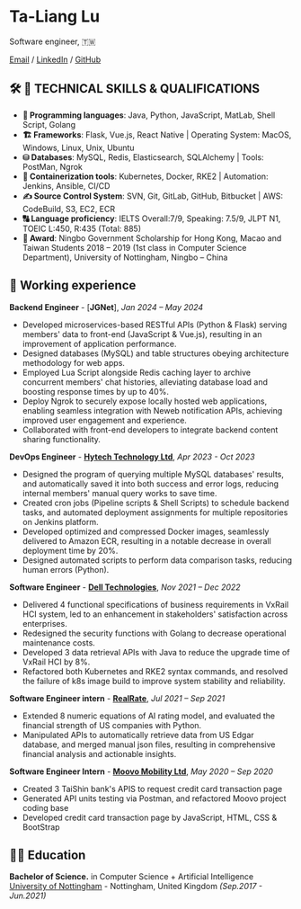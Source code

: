 # Ta-Liang Lu

 Software engineer, 🇹🇼 <br>

[Email](mailto:talianglu2021@gmail.com) / [LinkedIn](http://linkedin.com/in/talianglu) / [GitHub](https://github.com/joyfinder/) 

## 🛠 📑 TECHNICAL SKILLS & QUALIFICATIONS

- **🤖 Programming languages**: Java, Python, JavaScript, MatLab, Shell Script, Golang
- **🏗️ Frameworks**: Flask, Vue.js, React Native | Operating System: MacOS, Windows, Linux, Unix, Ubuntu
- **⛁ Databases**: MySQL, Redis, Elasticsearch, SQLAlchemy | Tools: PostMan, Ngrok
- **🐳 Containerization tools**: Kubernetes, Docker, RKE2 | Automation: Jenkins, Ansible, CI/CD
- **✍ Source Control System**: SVN, Git, GitLab, GitHub, Bitbucket | AWS: CodeBuild, S3, EC2, ECR
- **🔠 Language proficiency**:  IELTS Overall:7/9, Speaking: 7.5/9, JLPT N1, TOEIC L:450, R:435 (Total: 885)
- **🏅 Award**: Ningbo Government Scholarship for Hong Kong, Macao and Taiwan Students 2018 – 2019 (1st class in Computer Science Department), University of Nottingham, Ningbo – China

## 💼 Working experience 

**Backend Engineer** - [**JGNet**], _Jan 2024 – May 2024_<br>

 - Developed microservices-based RESTful APIs (Python & Flask) serving members' data to front-end (JavaScript & Vue.js), resulting in an improvement of application performance. 
 - Designed databases (MySQL) and table structures obeying architecture methodology for web apps.
 - Employed Lua Script alongside Redis caching layer to archive concurrent  members' chat histories, alleviating database load and boosting response times by up to 40%.
 - Deploy Ngrok to securely expose locally hosted web applications, enabling seamless integration with Neweb notification APIs, achieving improved user engagement and experience.
 - Collaborated with front-end developers to integrate backend content sharing functionality.

**DevOps Engineer** - [**Hytech Technology Ltd**](https://www.hytechc.com/),	_Apr 2023 - Oct 2023_<br>

 - Designed the program of querying multiple MySQL databases' results, and automatically saved it into both success and error logs, reducing internal members' manual query works to save time.
 - Created cron jobs (Pipeline scripts & Shell Scripts) to schedule backend tasks, and automated deployment assignments for multiple repositories on Jenkins platform.
 - Developed optimized and compressed Docker images, seamlessly delivered to Amazon ECR, resulting in a notable decrease in overall deployment time by 20%.
 - Designed automated scripts to perform data comparison tasks, reducing human errors (Python).

**Software Engineer** - [**Dell Technologies**](https://www.dell.com/en-us),		_Nov 2021 – Dec 2022_<br>

 - Delivered 4 functional specifications of business requirements in VxRail HCI system, led to an enhancement in stakeholders' satisfaction across enterprises.
 - Redesigned the security functions with Golang to decrease operational maintenance costs.
 - Developed 3 data retrieval APIs with Java to reduce the upgrade time of VxRail HCI by 8%.
 - Refactored both Kubernetes and RKE2 syntax commands, and resolved the failure of k8s image build to improve system stability and reliability.

**Software Engineer intern** - [**RealRate**](https://realrate.ai/), _Jul 2021 – Sep 2021_<br>

- Extended 8 numeric equations of AI rating model, and evaluated the financial strength of US companies with Python.
- Manipulated APIs to automatically retrieve data from US Edgar database, and merged manual json files, resulting in comprehensive financial analysis and actionable insights.

**Software Engineer Intern** - [**Moovo Mobility Ltd**](https://www.ridemoovo.com/),		 _May 2020 – Sep 2020_<br>

- Created 3 TaiShin bank's APIS to request credit card transaction page
- Generated API units testing via Postman, and refactored Moovo project coding base
- Developed credit card transaction page by JavaScript, HTML, CSS & BootStrap 

## 🧑‍💻 Education

**Bachelor of Science.** in Computer Science + Artificial Intelligence<br>
[University of Nottingham](https://www.nottingham.ac.uk/) - Nottingham, United Kingdom		_(Sep.2017 - Jun.2021)_

